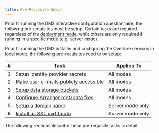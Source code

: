 ```yaml
---
title: Pre-Requisite Setup
---
```


Prior to running the DMS interactive configuration questionnaire, the following pre-requisites must be setup.  Certain tasks are required regardless of the [deployment mode](../../installation/deployment-mode), while others are only required if running in a specific mode (e.g. Server mode).

Prior to running the DMS installer and configuring the Overture services in local mode, the following pre-requisites need to be setup:

| #  | Task | Applies To |
| ---| -----| -----------|
| 1  | [Setup identity provider secrets](./secrets) | All modes|
| 2  | [Make user e-mails publicly accessible](./emails) | All modes|
| 3  | [Setup data storage buckets](./buckets) | All modes|
| 4  | [Configure Arranger metadata files](./arranger) | All modes|
| 5  | [Setup a domain name](./domain) | Server mode only|
| 6  | [Install an SSL certificate](./sslcert) | Server mode only|

The following sections describe these pre-requisite tasks in detail.